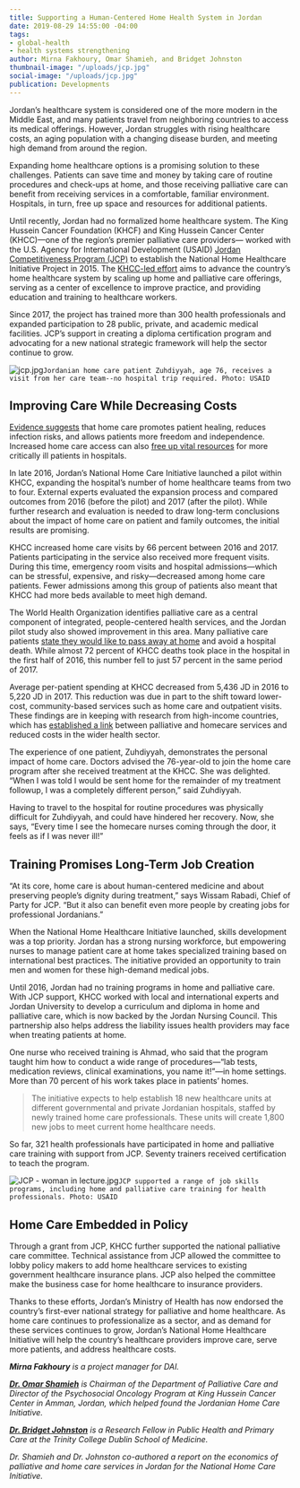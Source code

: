 ```yaml
---
title: Supporting a Human-Centered Home Health System in Jordan
date: 2019-08-29 14:55:00 -04:00
tags:
- global-health
- health systems strengthening
author: Mirna Fakhoury, Omar Shamieh, and Bridget Johnston
thumbnail-image: "/uploads/jcp.jpg"
social-image: "/uploads/jcp.jpg"
publication: Developments
---
```


Jordan’s healthcare system is considered one of the more modern in the Middle East, and many patients travel from neighboring countries to access its medical offerings. However, Jordan struggles with rising healthcare costs, an aging population with a changing disease burden, and meeting high demand from around the region.

Expanding home healthcare options is a promising solution to these challenges. Patients can save time and money by taking care of routine procedures and check-ups at home, and those receiving palliative care can benefit from receiving services in a comfortable, familiar environment. Hospitals, in turn, free up space and resources for additional patients.





Until recently, Jordan had no formalized home healthcare system. The King Hussein Cancer Foundation (KHCF) and King Hussein Cancer Center (KHCC)—one of the region’s premier palliative care providers— worked with the U.S. Agency for International Development (USAID) [Jordan Competitiveness Program (JCP)](https://www.dai.com/our-work/projects/jordan-competitiveness-program-jcp) to establish the National Home Healthcare Initiative Project in 2015. The [KHCC-led effort](https://www.jordancompetitiveness.org/stories/2018/8/13/king-hussein-cancer-center-br6bm) aims to advance the country’s home healthcare system by scaling up home and palliative care offerings, serving as a center of excellence to improve practice, and providing education and training to healthcare workers.

Since 2017, the project has trained more than 300 health professionals and expanded participation to 28 public, private, and academic medical facilities. JCP’s support in creating a diploma certification program and advocating for a new national strategic framework will help the sector continue to grow.

![jcp.jpg](/uploads/jcp.jpg)`Jordanian home care patient Zuhdiyyah, age 76, receives a visit from her care team--no hospital trip required. Photo: USAID`

## Improving Care While Decreasing Costs

[Evidence suggests](http://theoncologist.alphamedpress.org/content/22/4/361.long) that home care promotes patient healing, reduces infection risks, and allows patients more freedom and independence.  Increased home care access can also [free up vital resources](https://journals.sagepub.com/doi/full/10.1177/0269216313493466?url_ver=Z39.88-2003&rfr_id=ori%3Arid%3Acrossref.org&rfr_dat=cr_pub%3Dpubmed) for more critically ill patients in hospitals.

In late 2016, Jordan’s National Home Care Initiative launched a pilot within KHCC, expanding the hospital’s number of home healthcare teams from two to four. External experts evaluated the expansion process and compared outcomes from 2016 (before the pilot) and 2017 (after the pilot). While further research and evaluation is needed to draw long-term conclusions about the impact of home care on patient and family outcomes, the initial results are promising.

KHCC increased home care visits by 66 percent between 2016 and 2017. Patients participating in the service also received more frequent visits. During this time, emergency room visits and hospital admissions—which can be stressful, expensive, and risky—decreased among home care patients. Fewer admissions among this group of patients also meant that KHCC had more beds available to meet high demand.

The World Health Organization identifies palliative care as a central component of integrated, people-centered health services, and the Jordan pilot study also showed improvement in this area. Many palliative care patients [state they would like to pass away at home](https://jamanetwork.com/journals/jama/fullarticle/197944) and avoid a hospital death. While almost 72 percent of KHCC deaths took place in the hospital in the first half of 2016, this number fell to just 57 percent in the same period of 2017.

Average per-patient spending at KHCC decreased from 5,436 JD in 2016 to 5,220 JD in 2017. This reduction was due in part to the shift toward lower-cost, community-based services such as home care and outpatient visits. These findings are in keeping with research from high-income countries, which has [established a link](https://jamanetwork.com/journals/jamainternalmedicine/fullarticle/414449) between palliative and homecare services and reduced costs in the wider health sector.

The experience of one patient, Zuhdiyyah, demonstrates the personal impact of home care. Doctors advised the 76-year-old to join the home care program after she received treatment at the KHCC. She was delighted. “When I was told I would be sent home for the remainder of my treatment followup, I was a completely different person,” said Zuhdiyyah.

Having to travel to the hospital for routine procedures was physically difficult for Zuhdiyyah, and could have hindered her recovery. Now, she says, “Every time I see the homecare nurses coming through the door, it feels as if I was never ill!”

## Training Promises Long-Term Job Creation

“At its core, home care is about human-centered medicine and about preserving people’s dignity during treatment,” says Wissam Rabadi, Chief of Party for JCP. “But it also can benefit even more people by creating jobs for professional Jordanians.”

When the National Home Healthcare Initiative launched, skills development was a top priority. Jordan has a strong nursing workforce, but empowering nurses to manage patient care at home takes specialized training based on international best practices. The initiative provided an opportunity to train men and women for these high-demand medical jobs.

Until 2016, Jordan had no training programs in home and palliative care. With JCP support, KHCC worked with local and international experts and Jordan University to develop a curriculum and diploma in home and palliative care, which is now backed by the Jordan Nursing Council. This partnership also helps address the liability issues health providers may face when treating patients at home.

One nurse who received training is Ahmad, who said that the program taught him how to conduct a wide range of procedures—“lab tests, medication reviews, clinical examinations, you name it!”—in home settings. More than 70 percent of his work takes place in patients’ homes.

>The initiative expects to help establish 18 new healthcare units at different governmental and private Jordanian hospitals, staffed by newly trained home care professionals. These units will create 1,800 new jobs to meet current home healthcare needs.

So far, 321 health professionals have participated in home and palliative care training with support from JCP. Seventy trainers received certification to teach the program.

![JCP - woman in lecture.jpg](/uploads/JCP%20-%20woman%20in%20lecture.jpg)`JCP supported a range of job skills programs, including home and palliative care training for health professionals. Photo: USAID`

## Home Care Embedded in Policy

Through a grant from JCP, KHCC further supported the national palliative care committee. Technical assistance from JCP allowed the committee to lobby policy makers to add home healthcare services to existing government healthcare insurance plans. JCP also helped the committee make the business case for home healthcare to insurance providers.

Thanks to these efforts, Jordan’s Ministry of Health has now endorsed the country’s first-ever national strategy for palliative and home healthcare. As home care continues to professionalize as a sector, and as demand for these services continues to grow, Jordan’s National Home Healthcare Initiative will help the country’s healthcare providers improve care, serve more patients, and address healthcare costs.

***Mirna Fakhoury** is a project manager for DAI.*

***[Dr. Omar Shamieh](http://www.khcf.jo/en/doctors/omar-shamieh-md)** is Chairman of the Department of Palliative Care and Director of the Psychosocial Oncology Program at King Hussein Cancer Center in Amman, Jordan, which helped found the Jordanian Home Care Initiative.*

***[Dr. Bridget Johnston](https://www.tcd.ie/medicine/staff/BJOHNST)** is a Research Fellow in Public Health and Primary Care at the Trinity College Dublin School of Medicine.*

*Dr. Shamieh and Dr. Johnston co-authored a report on the economics of palliative and home care services in Jordan for the National Home Care Initiative.*